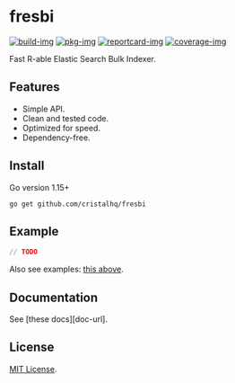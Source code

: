 # fresbi

[![build-img]][build-url]
[![pkg-img]][pkg-url]
[![reportcard-img]][reportcard-url]
[![coverage-img]][coverage-url]

Fast R-able Elastic Search Bulk Indexer.

## Features

* Simple API.
* Clean and tested code.
* Optimized for speed.
* Dependency-free.

## Install

Go version 1.15+

```
go get github.com/cristalhq/fresbi
```

## Example

```go
// TODO
```

Also see examples: [this above](https://github.com/cristalhq/fresbi/blob/master/example_test.go).

## Documentation

See [these docs][doc-url].

## License

[MIT License](LICENSE).

[build-img]: https://github.com/cristalhq/fresbi/workflows/build/badge.svg
[build-url]: https://github.com/cristalhq/fresbi/actions
[pkg-img]: https://pkg.go.dev/badge/cristalhq/fresbi
[pkg-url]: https://pkg.go.dev/github.com/cristalhq/fresbi
[reportcard-img]: https://goreportcard.com/badge/cristalhq/fresbi
[reportcard-url]: https://goreportcard.com/report/cristalhq/fresbi
[coverage-img]: https://codecov.io/gh/cristalhq/fresbi/branch/master/graph/badge.svg
[coverage-url]: https://codecov.io/gh/cristalhq/fresbi
